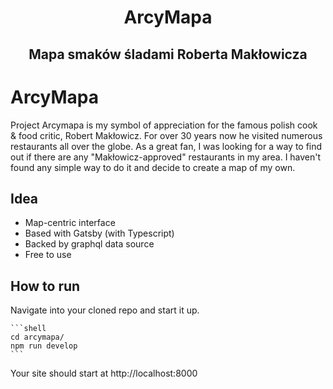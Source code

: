<h1 align="center">
  ArcyMapa
</h1>
<h2 align="center">
  Mapa smaków śladami Roberta Makłowicza
</h2>

# ArcyMapa

Project Arcymapa is my symbol of appreciation for the famous polish cook & food critic, Robert Makłowicz. For over 30 years now he visited numerous restaurants all over the globe. As a great fan, I was looking for a way to find out if there are any "Makłowicz-approved" restaurants in my area. I haven't found any simple way to do it and decide to create a map of my own.

## Idea

* Map-centric interface
* Based with Gatsby (with Typescript)
* Backed by graphql data source
* Free to use

## How to run

Navigate into your cloned repo and start it up.

    ```shell
    cd arcymapa/
    npm run develop
    ```

Your site should start at http://localhost:8000
